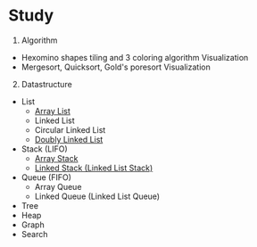 Study
============
1. Algorithm
* Hexomino shapes tiling and 3 coloring algorithm Visualization
* Mergesort, Quicksort, Gold's poresort Visualization
2. Datastructure
* List
  * [Array List](https://github.com/HyoSup0513/study/tree/master/Datastructure/Array%20List)
  * Linked List
  * Circular Linked List
  * [Doubly Linked List](https://github.com/HyoSup0513/study/tree/master/Datastructure/Doubly%20Linked%20List)
* Stack (LIFO)
  * [Array Stack](https://github.com/HyoSup0513/study/tree/master/Datastructure/Stack)
  * [Linked Stack (Linked List Stack)](https://github.com/HyoSup0513/study/tree/master/Datastructure/Stack)
* Queue (FIFO)
  * Array Queue
  * Linked Queue (Linked List Queue)
* Tree
* Heap
* Graph
* Search
